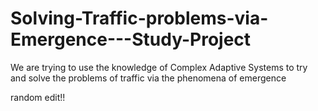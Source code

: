 # Solving-Traffic-problems-via-Emergence---Study-Project
We are trying to use the knowledge of Complex Adaptive Systems to try and solve the problems of traffic via the phenomena of emergence

random edit!!
